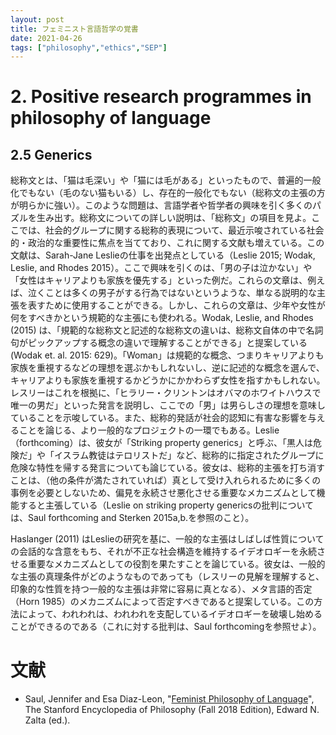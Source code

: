 ```yaml
---
layout: post
title: フェミニスト言語哲学の覚書
date: 2021-04-26
tags: ["philosophy","ethics","SEP"]
---
```


# 2. Positive research programmes in philosophy of language
## 2.5 Generics
総称文とは、「猫は毛深い」や「猫には毛がある」といったもので、普遍的一般化でもない（毛のない猫もいる）し、存在的一般化でもない（総称文の主張の方が明らかに強い）。このような問題は、言語学者や哲学者の興味を引く多くのパズルを生み出す。総称文についての詳しい説明は、「総称文」の項目を見よ。ここでは、社会的グループに関する総称的表現について、最近示唆されている社会的・政治的な重要性に焦点を当てており、これに関する文献も増えている。この文献は、Sarah-Jane Leslieの仕事を出発点としている（Leslie 2015; Wodak, Leslie, and Rhodes 2015）。ここで興味を引くのは、「男の子は泣かない」や「女性はキャリアよりも家族を優先する」といった例だ。これらの文章は、例えば、泣くことは多くの男子がする行為ではないというような、単なる説明的な主張を表すために使用することができる。しかし、これらの文章は、少年や女性が何をすべきかという規範的な主張にも使われる。Wodak, Leslie, and Rhodes (2015) は、「規範的な総称文と記述的な総称文の違いは、総称文自体の中で名詞句がピックアップする概念の違いで理解することができる」と提案している (Wodak et. al. 2015: 629)。「Woman」は規範的な概念、つまりキャリアよりも家族を重視するなどの理想を選ぶかもしれないし、逆に記述的な概念を選んで、キャリアよりも家族を重視するかどうかにかかわらず女性を指すかもしれない。レスリーはこれを根拠に、「ヒラリー・クリントンはオバマのホワイトハウスで唯一の男だ」といった発言を説明し、ここでの「男」は男らしさの理想を意味していることを示唆している。また、総称的発話が社会的認知に有害な影響を与えることを論じる、より一般的なプロジェクトの一環でもある。Leslie（forthcoming）は、彼女が「Striking property generics」と呼ぶ、「黒人は危険だ」や「イスラム教徒はテロリストだ」など、総称的に指定されたグループに危険な特性を帰する発言についても論じている。彼女は、総称的主張を打ち消すことは、（他の条件が満たされていれば）真として受け入れられるために多くの事例を必要としないため、偏見を永続させ悪化させる重要なメカニズムとして機能すると主張している（Leslie on striking property genericsの批判については、Saul forthcoming and Sterken 2015a,b.を参照のこと）。

Haslanger (2011) はLeslieの研究を基に、一般的な主張はしばしば性質についての会話的な含意をもち、それが不正な社会構造を維持するイデオロギーを永続させる重要なメカニズムとしての役割を果たすことを論じている。彼女は、一般的な主張の真理条件がどのようなものであっても（レスリーの見解を理解すると、印象的な性質を持つ一般的な主張は非常に容易に真となる）、メタ言語的否定（Horn 1985）のメカニズムによって否定すべきであると提案している。この方法によって、われわれは、われわれを支配しているイデオロギーを破壊し始めることができるのである（これに対する批判は、Saul forthcomingを参照せよ）。


# 文献
- Saul, Jennifer and Esa Diaz-Leon, "[Feminist Philosophy of Language](https://plato.stanford.edu/archives/fall2018/entries/feminism-language/)", The Stanford Encyclopedia of Philosophy (Fall 2018 Edition), Edward N. Zalta (ed.).

